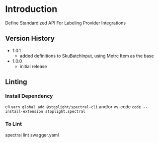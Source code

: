 # Introduction

Define Standardized API For Labeling Provider Integrations

## Version History

* 1.0.1
  * added definitions to SkuBatchInput, using Metrc Item as the base
* 1.0.0
  * initial release

## Linting

### Install Dependency
cli
`yarn global add @stoplight/spectral-cli`
and/or vs-code
`code --install-extension stoplight.spectral`

### To Lint
spectral lint swagger.yaml